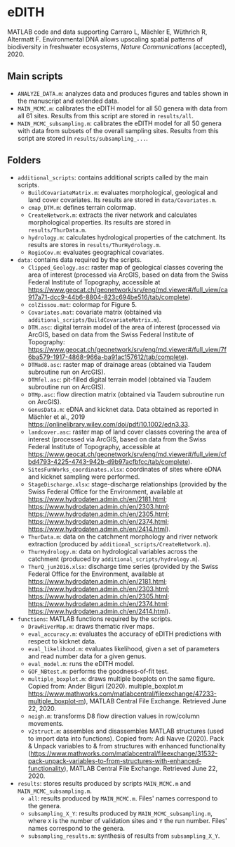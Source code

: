 # eDITH
MATLAB code and data supporting Carraro L, Mächler E, Wüthrich R, Altermatt F. Environmental DNA allows upscaling spatial patterns of biodiversity in freshwater ecosystems, *Nature Communications* (accepted), 2020.

## Main scripts
- `ANALYZE_DATA.m`: analyzes data and produces figures and tables shown in the manuscript and extended data.
- `MAIN_MCMC.m`: calibrates the eDITH model for all 50 genera with data from all 61 sites. Results from this script are stored in `results/all`.
- `MAIN_MCMC_subsampling.m`: calibrates the eDITH model for all 50 genera with data from subsets of the overall sampling sites. Results from this script are stored in `results/subsampling_...`.

## Folders
- `additional_scripts`: contains additional scripts called by the main scripts.
	- `BuildCovariateMatrix.m`: evaluates morphological, geological and land cover covariates. Its results are stored in `data/Covariates.m`.
	- `cmap_DTM.m`: defines terrain colormap.
	- `CreateNetwork.m`: extracts the river network and calculates morphological properties. Its results are stored in `results/ThurData.m`.
	- `hydrology.m`: calculates hydrological properties of the catchment. Its results are stores in `results/ThurHydrology.m`. 
	- `RegioCov.m`: evaluates geographical covariates.
- `data`: contains data required by the scripts.
	- `Clipped_Geology.asc`: raster map of geological classes covering the area of interest (processed via ArcGIS, based on data from the Swiss Federal Institute of Topography, accessible at https://www.geocat.ch/geonetwork/srv/eng/md.viewer#/full_view/ca917a71-dcc9-44b6-8804-823c694be516/tab/complete).
	- `colZissou.mat`: colormap for Figure 5.
	- `Covariates.mat`: covariate matrix (obtained via `additional_scripts/BuildCovariateMatrix.m`).
	- `DTM.asc`: digital terrain model of the area of interest (processed via ArcGIS, based on data from the Swiss Federal Institute of Topography: https://www.geocat.ch/geonetwork/srv/eng/md.viewer#/full_view/7f6ba579-1917-4868-966a-ba91ac157612/tab/complete).
	- `DTMad8.asc`: raster map of drainage areas (obtained via Taudem subroutine run on ArcGIS).
	- `DTMfel.asc`: pit-filled digital terrain model (obtained via Taudem subroutine run on ArcGIS).
	- `DTMp.asc`: flow direction matrix (obtained via Taudem subroutine run on ArcGIS).
	- `GenusData.m`: eDNA and kicknet data. Data obtained as reported in Mächler et al., 2019 https://onlinelibrary.wiley.com/doi/pdf/10.1002/edn3.33.
	- `landcover.asc`: raster map of land cover classes covering the area of interest (processed via ArcGIS, based on data from the Swiss Federal Institute of Topography, accessible at https://www.geocat.ch/geonetwork/srv/eng/md.viewer#/full_view/cfbd4793-4225-4743-942b-d9b97acfbfcc/tab/complete).
	- `SitesFunWorks_coordinates.xlsx`: coordinates of sites where eDNA and kicknet sampling were performed.
	- `StageDischarge.xlsx`: stage-discharge relationships (provided by the Swiss Federal Office for the Environment, available at https://www.hydrodaten.admin.ch/en/2181.html; https://www.hydrodaten.admin.ch/en/2303.html; https://www.hydrodaten.admin.ch/en/2305.html; https://www.hydrodaten.admin.ch/en/2374.html; https://www.hydrodaten.admin.ch/en/2414.html).
	- `ThurData.m`: data on the catchment morphology and river network extraction (produced by `additional_scripts/CreateNetwork.m`).
	- `ThurHydrology.m`: data on hydrological variables across the catchment (produced by `additional_scripts/hydrology.m`).
	- `ThurQ_jun2016.xlsx`: discharge time series (provided by the Swiss Federal Office for the Environment, available at https://www.hydrodaten.admin.ch/en/2181.html; https://www.hydrodaten.admin.ch/en/2303.html; https://www.hydrodaten.admin.ch/en/2305.html; https://www.hydrodaten.admin.ch/en/2374.html; https://www.hydrodaten.admin.ch/en/2414.html).
- `functions`: MATLAB functions required by the scripts.
	- `DrawRiverMap.m`: draws thematic river maps.
	- `eval_accuracy.m`: evaluates the accuracy of eDITH predictions with respect to kicknet data.
	- `eval_likelihood.m`: evaluates likelihood, given a set of parameters and read number data for a given genus.
	- `eval_model.m`: runs the eDITH model.
	- `GOF_NBtest.m`: performs the goodness-of-fit test.
	- `multiple_boxplot.m`: draws multiple boxplots on the same figure. Copied from: Ander Biguri (2020). multiple_boxplot.m https://www.mathworks.com/matlabcentral/fileexchange/47233-multiple_boxplot-m), MATLAB Central File Exchange. Retrieved June 22, 2020.
	- `neigh.m`: transforms D8 flow direction values in row/column movements.
	- `v2struct.m`: assembles and disassembles MATLAB structures (used to import data into functions). Copied from: Adi Navve (2020). Pack & Unpack variables to & from structures with enhanced functionality (https://www.mathworks.com/matlabcentral/fileexchange/31532-pack-unpack-variables-to-from-structures-with-enhanced-functionality), MATLAB Central File Exchange. Retrieved June 22, 2020.
- `results`: stores results produced by scripts `MAIN_MCMC.m` and `MAIN_MCMC_subsampling.m`.
	- `all`: results produced by `MAIN_MCMC.m`. Files' names correspond to the genera. 
	-  `subsampling_X_Y`: results produced by `MAIN_MCMC_subsampling.m`, where `X` is the number of validation sites and `Y` the run number. Files' names correspond to the genera.
	- `subsampling_results.m`: synthesis of results from `subsampling_X_Y`.
	